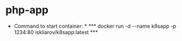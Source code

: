 # php-app

* Command to start container: * *** docker run -d --name k8sapp -p 1234:80 iskliarov/k8sapp:latest ***
